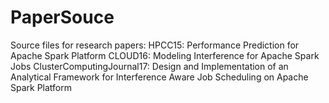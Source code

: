 # PaperSouce
Source files for research papers:
HPCC15: Performance Prediction for Apache Spark Platform
CLOUD16: Modeling Interference for Apache Spark Jobs
ClusterComputingJournal17: Design and Implementation of an Analytical Framework
for Interference Aware Job Scheduling on Apache Spark Platform

